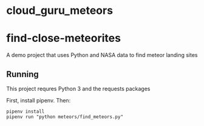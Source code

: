 # cloud_guru_meteors
# find-close-meteorites
A demo project that uses Python and NASA data to find meteor landing sites

## Running

This project requres Python 3 and the requests packages

First, install pipenv. Then:

```
pipenv install
pipenv run "python meteors/find_meteors.py"
```